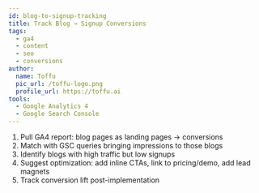 ```yaml
---
id: blog-to-signup-tracking
title: Track Blog → Signup Conversions
tags:
  - ga4
  - content
  - seo
  - conversions
author:
  name: Toffu
  pic_url: /toffu-logo.png
  profile_url: https://toffu.ai
tools:
  - Google Analytics 4
  - Google Search Console
---
```


1. Pull GA4 report: blog pages as landing pages → conversions  
2. Match with GSC queries bringing impressions to those blogs  
3. Identify blogs with high traffic but low signups  
4. Suggest optimization: add inline CTAs, link to pricing/demo, add lead magnets  
5. Track conversion lift post-implementation
